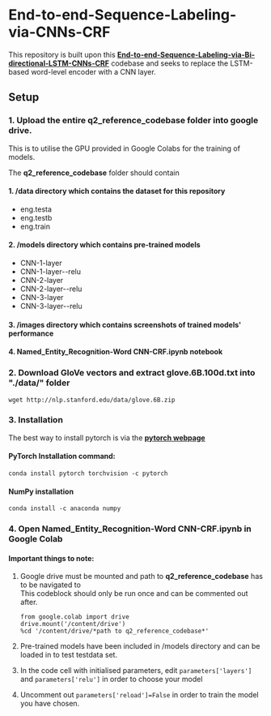 # End-to-end-Sequence-Labeling-via-CNNs-CRF 

This repository is built upon this [**End-to-end-Sequence-Labeling-via-Bi-directional-LSTM-CNNs-CRF**](https://github.com/jayavardhanr/End-to-end-Sequence-Labeling-via-Bi-directional-LSTM-CNNs-CRF-Tutorial/blob/master/Named_Entity_Recognition-LSTM-CNN-CRF-Tutorial.ipynb) codebase and seeks to replace the LSTM-based word-level encoder with a CNN layer. 


## Setup 

### 1. Upload the entire **q2_reference_codebase** folder into google drive. 
This is to utilise the GPU provided in Google Colabs for the training of models. 


The **q2_reference_codebase** folder should contain 

#### 1. /data directory which contains the dataset for this repository
- eng.testa
- eng.testb
- eng.train
#### 2. /models directory which contains pre-trained models 
- CNN-1-layer
- CNN-1-layer--relu
- CNN-2-layer
- CNN-2-layer--relu
- CNN-3-layer
- CNN-3-layer--relu
#### 3. /images directory which contains screenshots of trained models' performance
#### 4. **Named_Entity_Recognition-Word CNN-CRF.ipynb** notebook 


### 2. Download GloVe vectors and extract glove.6B.100d.txt into "./data/" folder
`wget http://nlp.stanford.edu/data/glove.6B.zip`

### 3. Installation
The best way to install pytorch is via the [**pytorch webpage**](http://pytorch.org/)

####  PyTorch Installation command:
`conda install pytorch torchvision -c pytorch`

####  NumPy installation
`conda install -c anaconda numpy`

### 4. Open **Named_Entity_Recognition-Word CNN-CRF.ipynb** in Google Colab

#### **Important things to note**:
1. Google drive must be mounted and path to **q2_reference_codebase** has to be navigated to<br>
    This codeblock should only be run once and can be commented out after. 

    `from google.colab import drive`<br> 
    `drive.mount('/content/drive')`<br>
    `%cd '/content/drive/*path to q2_reference_codebase*'`
2. Pre-trained models have been included in /models directory and can be loaded in to test testdata set.
3. In the code cell with initialised parameters, edit `parameters['layers']` and `parameters['relu']` in order to choose your model
4. Uncomment out `parameters['reload']=False` in order to train the model you have chosen.  
